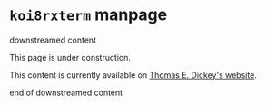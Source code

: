 # `koi8rxterm` manpage

downstreamed content

This page is under construction.

This content is currently available on [Thomas E. Dickey's website](https://invisible-island.net/xterm/manpage/koi8rxterm.html).

end of downstreamed content
